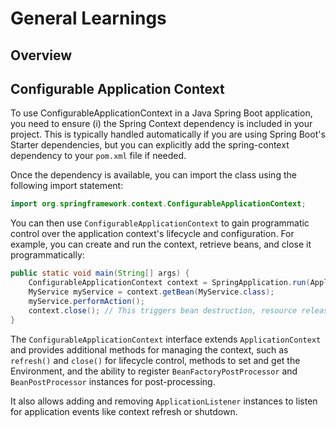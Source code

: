 # General Learnings

## Overview

## Configurable Application Context

To use ConfigurableApplicationContext in a Java Spring Boot application, you 
need to ensure (i) the Spring Context dependency is included in your project. 
This is typically handled automatically if you are using Spring Boot's 
Starter dependencies, but you can explicitly add the spring-context dependency 
to your `pom.xml` file if needed.

Once the dependency is available, you can import the class using the following 
import statement:

```java
import org.springframework.context.ConfigurableApplicationContext;
```

You can then use `ConfigurableApplicationContext` to gain programmatic control 
over the application context's lifecycle and configuration. 
For example, you can create and run the context, retrieve beans, and close it 
programmatically:

```java
public static void main(String[] args) {
    ConfigurableApplicationContext context = SpringApplication.run(Application.class, args);
    MyService myService = context.getBean(MyService.class);
    myService.performAction();
    context.close(); // This triggers bean destruction, resource release, and publishes a ContextClosedEvent 
}
```

The `ConfigurableApplicationContext` interface extends `ApplicationContext` and
provides additional methods for managing the context, such as `refresh()` and 
`close()` for lifecycle control, methods to set and get the Environment, and 
the ability to register `BeanFactoryPostProcessor` and `BeanPostProcessor` 
instances for post-processing.
 
It also allows adding and removing `ApplicationListener` instances to listen 
for application events like context refresh or shutdown.
